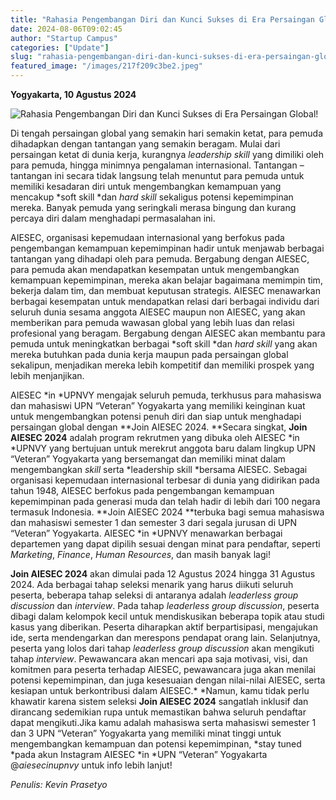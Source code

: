 ```yaml
---
title: "Rahasia Pengembangan Diri dan Kunci Sukses di Era Persaingan Global!"
date: 2024-08-06T09:02:45
author: "Startup Campus"
categories: ["Update"]
slug: "rahasia-pengembangan-diri-dan-kunci-sukses-di-era-persaingan-global"
featured_image: "/images/217f209c3be2.jpeg"
---
```


**Yogyakarta, 10 Agustus 2024**

![Rahasia Pengembangan Diri dan Kunci Sukses di Era Persaingan Global!](https://www.startupcampus.id/blog/wp-content/uploads/2024/08/WhatsApp-Image-2024-08-06-at-16.00.49-1024x682.jpeg)

Di tengah persaingan global yang semakin hari semakin ketat, para pemuda dihadapkan dengan tantangan yang semakin beragam. Mulai dari persaingan ketat di dunia kerja, kurangnya *leadership skill* yang dimiliki oleh para pemuda, hingga minimnya pengalaman internasional. Tantangan – tantangan ini secara tidak langsung telah menuntut para pemuda untuk memiliki kesadaran diri untuk mengembangkan kemampuan yang mencakup *soft skill *dan *hard skill* sekaligus potensi kepemimpinan mereka. Banyak pemuda yang seringkali merasa bingung dan kurang percaya diri dalam menghadapi permasalahan ini.

AIESEC, organisasi kepemudaan internasional yang berfokus pada pengembangan kemampuan kepemimpinan hadir untuk menjawab berbagai tantangan yang dihadapi oleh para pemuda. Bergabung dengan AIESEC, para pemuda akan mendapatkan kesempatan untuk mengembangkan kemampuan kepemimpinan, mereka akan belajar bagaimana memimpin tim, bekerja dalam tim, dan membuat keputusan strategis. AIESEC menawarkan berbagai kesempatan untuk mendapatkan relasi dari berbagai individu dari seluruh dunia sesama anggota AIESEC maupun non AIESEC, yang akan memberikan para pemuda wawasan global yang lebih luas dan relasi profesional yang beragam. Bergabung dengan AIESEC akan membantu para pemuda untuk meningkatkan berbagai *soft skill *dan *hard skill* yang akan mereka butuhkan pada dunia kerja maupun pada persaingan global sekalipun, menjadikan mereka lebih kompetitif dan memiliki prospek yang lebih menjanjikan. 

AIESEC *in *UPNVY mengajak seluruh pemuda, terkhusus para mahasiswa dan mahasiswi UPN “Veteran” Yogyakarta yang memiliki keinginan kuat untuk mengembangkan potensi penuh diri dan siap untuk menghadapi persaingan global dengan **Join AIESEC 2024. **Secara singkat, **Join AIESEC 2024** adalah program rekrutmen yang dibuka oleh AIESEC *in *UPNVY yang bertujuan untuk merekrut anggota baru dalam lingkup UPN “Veteran” Yogyakarta yang bersemangat dan memiliki minat dalam mengembangkan *skill* serta *leadership skill *bersama AIESEC. Sebagai organisasi kepemudaan internasional terbesar di dunia yang didirikan pada tahun 1948, AIESEC berfokus pada pengembangan kemampuan kepemimpinan pada generasi muda dan telah hadir di lebih dari 100 negara termasuk Indonesia. **Join AIESEC 2024 **terbuka bagi semua mahasiswa dan mahasiswi semester 1 dan semester 3 dari segala jurusan di UPN “Veteran” Yogyakarta. AIESEC *in *UPNVY menawarkan berbagai departemen yang dapat dipilih sesuai dengan minat para pendaftar, seperti *Marketing*, *Finance*, *Human Resources*, dan masih banyak lagi! 

**Join AIESEC 2024** akan dimulai pada 12 Agustus 2024 hingga 31 Agustus 2024. Ada berbagai tahap seleksi menarik yang harus diikuti seluruh peserta, beberapa tahap seleksi di antaranya adalah *leaderless group discussion* dan *interview*. Pada tahap *leaderless group discussion*, peserta dibagi dalam kelompok kecil untuk mendiskusikan beberapa topik atau studi kasus yang diberikan. Peserta diharapkan aktif berpartisipasi, mengajukan ide, serta mendengarkan dan merespons pendapat orang lain. Selanjutnya, peserta yang lolos dari tahap *leaderless group discussion* akan mengikuti tahap *interview*. Pewawancara akan mencari apa saja motivasi, visi, dan komitmen para peserta terhadap AIESEC, pewawancara juga akan menilai potensi kepemimpinan, dan juga kesesuaian dengan nilai-nilai AIESEC, serta kesiapan untuk berkontribusi dalam AIESEC.* *Namun, kamu tidak perlu khawatir karena sistem seleksi **Join AIESEC 2024** sangatlah inklusif dan dirancang sedemikian rupa untuk memastikan bahwa seluruh pendaftar dapat mengikuti.Jika kamu adalah mahasiswa serta mahasiswi semester 1 dan 3 UPN “Veteran” Yogyakarta yang memiliki minat tinggi untuk mengembangkan kemampuan dan potensi kepemimpinan, *stay tuned *pada akun Instagram AIESEC *in *UPN “Veteran” Yogyakarta @*aiesecinupnvy* untuk info lebih lanjut!

*Penulis: Kevin Prasetyo*
